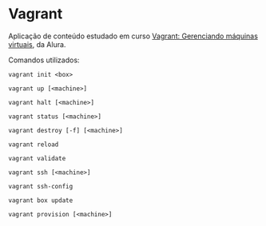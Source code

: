 # Vagrant
Aplicação de conteúdo estudado em curso [Vagrant: Gerenciando máquinas virtuais][vagrant-course], da Alura.

Comandos utilizados:

```vagrant init <box>```

```vagrant up [<machine>]```

```vagrant halt [<machine>]```

```vagrant status [<machine>]```

```vagrant destroy [-f] [<machine>]```

```vagrant reload```

```vagrant validate```

```vagrant ssh [<machine>]```

```vagrant ssh-config```

```vagrant box update```

```vagrant provision [<machine>]```

[vagrant-course]: https://www.alura.com.br/curso-online-vagrant-gerenciando-maquinas-virtuais
